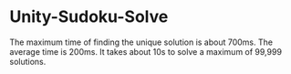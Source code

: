# Unity-Sudoku-Solve
The maximum time of finding the unique solution is about 700ms. The average time is 200ms.
It takes about 10s to solve a maximum of 99,999 solutions.
